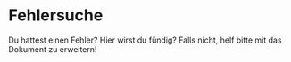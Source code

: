 # Fehlersuche

Du hattest einen Fehler? Hier wirst du fündig? Falls nicht, helf bitte mit das Dokument zu erweitern!